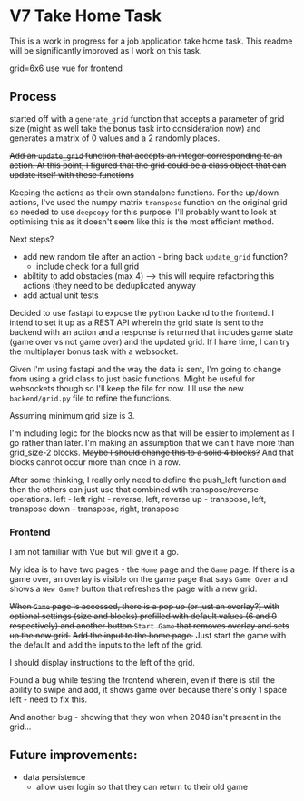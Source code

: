 # V7 Take Home Task

This is a work in progress for a job application take home task. This readme will be significantly improved as I work on this task.

grid=6x6
use vue for frontend

## Process
started off with a `generate_grid` function that accepts a parameter of grid size (might as well take the bonus task into consideration now) and generates a matrix of 0 values and a 2 randomly places.

~~Add an `update_grid` function that accepts an integer corresponding to an action. At this point, I figured that the grid could be a class object that can update itself with these functions~~

Keeping the actions as their own standalone functions. For the up/down actions, I've used the numpy matrix `transpose` function on the original grid so needed to use `deepcopy` for this purpose. I'll probably want to look at optimising this as it doesn't seem like this is the most efficient method.

Next steps?
- add new random tile after an action - bring back `update_grid` function?
    - include check for a full grid
- abiltity to add obstacles (max 4) --> this will require refactoring this actions (they need to be deduplicated anyway
- add actual unit tests

Decided to use fastapi to expose the python backend to the frontend. I intend to set it up as a REST API wherein the grid state is sent to the backend with an action and a response is returned that includes game state (game over vs not game over) and the updated grid. If I have time, I can try the multiplayer bonus task with a websocket.

Given I'm using fastapi and the way the data is sent, I'm going to change from using a grid class to just basic functions. Might be useful for websockets though so I'll keep the file for now. I'll use the new `backend/grid.py` file to refine the functions.

Assuming minimum grid size is 3.

I'm including logic for the blocks now as that will be easier to implement as I go rather than later. I'm making an assumption that we can't have more than grid_size-2 blocks. ~~Maybe I should change this to a solid 4 blocks?~~ And that blocks cannot occur more than once in a row.

After some thinking, I really only need to define the push_left function and then the others can just use that combined wtih transpose/reverse operations.
left - left
right - reverse, left, reverse
up - transpose, left, transpose
down - transpose, right, transpose

### Frontend

I am not familiar with Vue but will give it a go.

My idea is to have two pages - the `Home` page and the `Game` page. If there is a game over, an overlay is visible on the game page that says `Game Over` and shows a `New Game?` button that refreshes the page with a new grid.

~~When `Game` page is accessed, there is a pop up (or just an overlay?) with optional settings (size and blocks) prefilled with default values (6 and 0 respectively) and another button `Start Game` that removes overlay and sets up the new grid.~~ ~~Add the input to the home page.~~ Just start the game with the default and add the inputs to the left of the grid.

I should display instructions to the left of the grid.

Found a bug while testing the frontend wherein, even if there is still the ability to swipe and add, it shows game over because there's only 1 space left - need to fix this.

And another bug - showing that they won when 2048 isn't present in the grid...


## Future improvements:
- data persistence 
    - allow user login so that they can return to their old game

